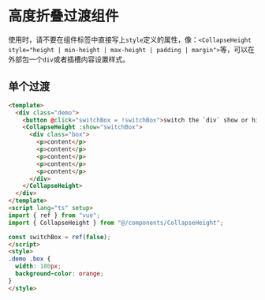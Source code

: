 # 高度折叠过渡组件

使用时，请不要在组件标签中直接写上`style`定义的属性，像：`<CollapseHeight style="height | min-height | max-height | padding | margin">`等，可以在外部包一个`div`或者插槽内容设置样式。

## 单个过渡

```html
<template>
  <div class="demo">
    <button @click="switchBox = !switchBox">switch the `div` show or hide</button>
    <CollapseHeight :show="switchBox">
      <div class="box">
        <p>content</p>
        <p>content</p>
        <p>content</p>
        <p>content</p>
        <p>content</p>
      </div>
    </CollapseHeight>
  </div>
</template>
<script lang="ts" setup>
import { ref } from "vue";
import { CollapseHeight } from "@/components/CollapseHeight";

const switchBox = ref(false);
</script>
<style>
.demo .box {
  width: 100px;
  background-color: orange;
}
</style>
```
